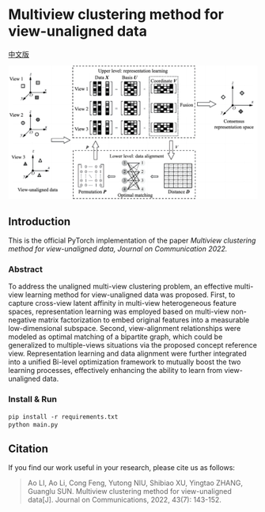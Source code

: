 # Multiview clustering method for view-unaligned data

[中文版](README-zh.md)

<img src="docs/method-gray-en.png" style="zoom:60%;" />

## Introduction

This is the official PyTorch implementation of the paper *Multiview clustering method for view-unaligned data, Journal on Communication 2022.*

### Abstract

To address the unaligned multi-view clustering problem, an effective multi-view learning method for view-unaligned data was proposed. First, to capture cross-view latent affinity in multi-view heterogeneous feature spaces, representation learning was employed based on multi-view non-negative matrix factorization to embed original features into a measurable low-dimensional subspace. Second, view-alignment relationships were modeled as optimal matching of a bipartite graph, which could be generalized to multiple-views situations via the proposed concept reference view. Representation learning and data alignment were further integrated into a unified Bi-level optimization framework to mutually boost the two learning processes, effectively enhancing the ability to learn from view-unaligned data.


### Install & Run

```
pip install -r requirements.txt
python main.py
```

## Citation

If you find our work useful in your research, please cite us as follows:

> Ao LI, Ao Li, Cong Feng, Yutong NIU, Shibiao XU, Yingtao ZHANG, Guanglu SUN. Multiview clustering method for view-unaligned data[J]. Journal on Communications, 2022, 43(7): 143-152.